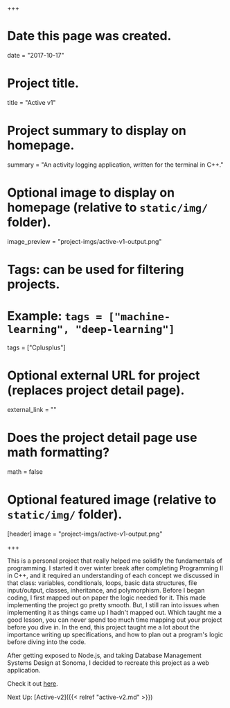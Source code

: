 +++
# Date this page was created.
date = "2017-10-17"

# Project title.
title = "Active v1"

# Project summary to display on homepage.
summary = "An activity logging application, written for the terminal in C++."

# Optional image to display on homepage (relative to `static/img/` folder).
image_preview = "project-imgs/active-v1-output.png"

# Tags: can be used for filtering projects.
# Example: `tags = ["machine-learning", "deep-learning"]`
tags = ["Cplusplus"]

# Optional external URL for project (replaces project detail page).
external_link = ""

# Does the project detail page use math formatting?
math = false

# Optional featured image (relative to `static/img/` folder).
[header]
image = "project-imgs/active-v1-output.png"

+++

This is a personal project that really helped me solidify the fundamentals of programming. I started it over winter break after completing Programming II in C++, and it required an understanding of each concept we discussed in that class: variables, conditionals, loops, basic data structures, file input/output, classes, inheritance, and polymorphism. Before I began coding, I first mapped out on paper the logic needed for it. This made implementing the project go pretty smooth. But, I still ran into issues when implementing it as things came up I hadn't mapped out. Which taught me a good lesson, you can never spend too much time mapping out your project before you dive in. In the end, this project taught me a lot about the importance writing up specifications, and how to plan out a program's logic before diving into the code.

After getting exposed to Node.js, and taking Database Management Systems Design at Sonoma, I decided to recreate this project as a web application.

Check it out [here](https://github.com/michaeldito/Active-v1).

Next Up: [Active-v2]({{< relref "active-v2.md" >}})
